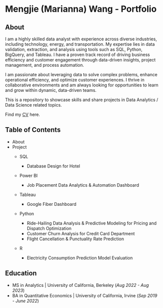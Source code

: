# Mengjie (Marianna) Wang - Portfolio
## About
I am a highly skilled data analyst with experience across diverse industries, including technology, energy, and transportation. My expertise lies in data validation, extraction, and analysis using tools such as SQL, Python, BigQuery, and Tableau. I have a proven track record of driving business efficiency and customer engagement through data-driven insights, project management, and process automation.

I am passionate about leveraging data to solve complex problems, enhance operational efficiency, and optimize customer experiences. I thrive in collaborative environments and am always looking for opportunities to learn and grow within dynamic, data-driven teams.

This is a repository to showcase skills and share projects in Data Analytics / Data Science related topics.

Find my [CV](https://github.com/mariannawang/mariannawang.github.io/blob/main/Mengjie%20Wang-Resume.pdf) here.

## Table of Contents
- About
- Project
  - SQL
    - Database Design for Hotel
    
  - Power BI
    - Job Placement Data Analytics & Automation Dashboard
      
  - Tableau
    - Google Fiber Dashboard
      
  - Python
    - Ride-Hailing Data Analysis & Predictive Modeling for Pricing and Dispatch Optimization
    - Customer Churn Analysis for Credit Card Department
    - Flight Cancellation & Punctuality Rate Prediction
      
  - R
    - Electricity Consumption Prediction Model Evaluation
  
## Education
  - MS in Analytics | University of California, Berkeley (_Aug 2022 - Aug 2023_)
  - BA in Quantitative Economics | University of California, Irvine (_Sep 2019 - June 2022_)
